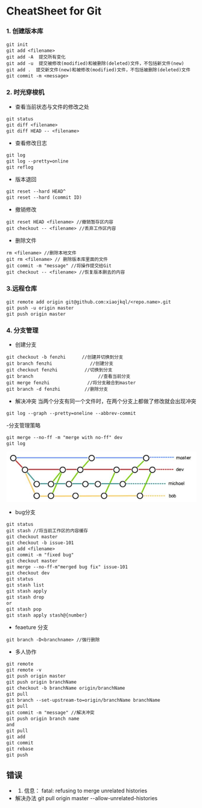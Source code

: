 # CheatSheet for Git
### 1. 创建版本库
```
git init
git add <filename>
git add -A  提交所有变化
git add -u  提交被修改(modified)和被删除(deleted)文件，不包括新文件(new)
git add .  提交新文件(new)和被修改(modified)文件，不包括被删除(deleted)文件
git commit -m <message>
```
### 2. 时光穿梭机
- 查看当前状态与文件的修改之处
```
git status
git diff <filename>
git diff HEAD -- <filename>
```
- 查看修改日志
```
git log
git log --pretty=online
git reflog
```
- 版本退回
```
git reset --hard HEAD^
git reset --hard (commit ID)
```
- 撤销修改
```
git reset HEAD <filename> //撤销暂存区内容
git checkout -- <filename> //丢弃工作区内容
```
- 删除文件
```
rm <filename> //删除本地文件
git rm <filename> // 删除版本库里面的文件
git commit -m "message" //将操作提交给Git
git checkout -- <filename> //恢复版本删去的内容
```

### 3.远程仓库
```
git remote add origin git@github.com:xiaojkql/<repo.name>.git
git push -u origin master
git push origin master
```
  
### 4. 分支管理
- 创建分支
```
git checkout -b fenzhi 		//创建并切换到分支
git branch fenzhi 			   //创建分支
git checkout fenzhi          //切换到分支
git branch				  		  //查看当前分支
git merge fenzhi 			  //将分支融合到master
git branch -d fenzhi		 //删除分支
```
- 解决冲突
当两个分支有同一个文件时，在两个分支上都做了修改就会出现冲突
```
git log --graph --pretty=oneline --abbrev-commit
```
-分支管理策略
```
git merge --no-ff -m "merge with no-ff" dev
git log
```
![A](picture/1.jpg)

- bug分支
```
git status
git stash //将当前工作区的内容缓存
git checkout master
git checkout -b issue-101
git add <filename>
git commit -m "fixed bug"
git checkout master
git merge --no-ff-m"merged bug fix" issue-101
git checkout dev
git status
git stash list
git stash apply
git stash drop
or
git stash pop
git stash apply stash@{number}
```

- feaeture 分支
```
git branch -D<branchname> //强行删除
```
- 多人协作
```
git remote
git remote -v
git push origin master
git push origin branchName
git checkout -b branchName origin/branchName
git pull
git branch --set-upstream-to=origin/branchName branchName
git pull
git commit -m "message" //解决冲突
git push origin branch name
and
git pull
git add
git commit
git rebase
git push
```
## 错误
- 1. 信息： fatal: refusing to merge unrelated histories
- 解决办法 git pull origin master --allow-unrelated-histories
  
 
 
